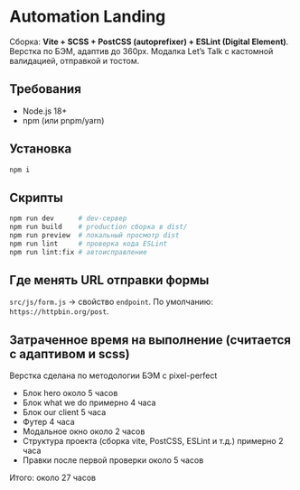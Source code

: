 # Automation Landing

Сборка: **Vite + SCSS + PostCSS (autoprefixer) + ESLint (Digital Element)**.  
Верстка по БЭМ, адаптив до 360px. Модалка Let’s Talk с кастомной валидацией, отправкой и тостом.

## Требования
- Node.js 18+
- npm (или pnpm/yarn)

## Установка
```bash
npm i
```

## Скрипты
```bash
npm run dev      # dev-сервер
npm run build    # production сборка в dist/
npm run preview  # локальный просмотр dist
npm run lint     # проверка кода ESLint
npm run lint:fix # автоисправление
```

## Где менять URL отправки формы
`src/js/form.js` → свойство `endpoint`. По умолчанию: `https://httpbin.org/post`.

## Затраченное время на выполнение (считается с адаптивом и scss)
Верстка сделана по методологии БЭМ с pixel-perfect
- Блок hero около 5 часов
- Блок what we do примерно 4 часа
- Блок our client 5 часа
- Футер 4 часа
- Модальное окно около 2 часов
- Структура проекта (сборка vite, PostCSS, ESLint и т.д.) примерно 2 часа
- Правки после первой проверки около 5 часов

Итого: около 27 часов
